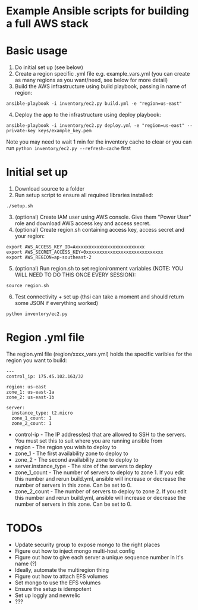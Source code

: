 Example Ansible scripts for building a full AWS stack
=============================================

Basic usage
===========
1. Do initial set up (see below)
2. Create a region specific .yml file e.g. example_vars.yml (you can create as many regions as you want/need, see below for more detail)
3. Build the AWS infrastructure using build playbook, passing in name of region:

  ```
  ansible-playbook -i inventory/ec2.py build.yml -e "region=us-east"
  ```
4. Deploy the app to the infrastructure using deploy playbook:

  ```
  ansible-playbook -i inventory/ec2.py deploy.yml -e "region=us-east" --private-key keys/example_key.pem
  ```
  Note you may need to wait 1 min for the inventory cache to clear or you can run ```python inventory/ec2.py --refresh-cache``` first


Initial set up
==============
1. Download source to a folder
2. Run setup script to ensure all required libraries installed:
  ```
  ./setup.sh
  ```
3. (optional) Create IAM user using AWS console. Give them "Power User" role and download AWS access key and access secret. 
4. (optional) Create region.sh containing access key, access secret and your region: 

  ```
  export AWS_ACCESS_KEY_ID=Axxxxxxxxxxxxxxxxxxxxxxxxxx
  export AWS_SECRET_ACCESS_KEY=0xxxxxxxxxxxxxxxxxxxxxxxxxxxxx
  export AWS_REGION=ap-southeast-2
  ```    
5. (optional) Run region.sh to set regionironment variables (NOTE: YOU WILL NEED TO DO THIS ONCE EVERY SESSION):

  ```
  source region.sh
  ```    
6. Test connectivity + set up (thsi can take a moment and should return some JSON if everything worked)

  ```
  python inventory/ec2.py
  ```

Region .yml file
=====================
The region.yml file (region/xxxx_vars.yml) holds the specific varibles for the region you want to build:

```
---
control_ip: 175.45.102.163/32

region: us-east
zone_1: us-east-1a
zone_2: us-east-1b

server:
  instance_type: t2.micro
  zone_1_count: 1
  zone_2_count: 1

```

* control-ip - The IP address(es) that are allowed to SSH to the servers. You must set this to suit where you are running ansible from
* region - The region you wish to deploy to
* zone_1 - The first availability zone to deploy to
* zone_2 - The second availability zone to deploy to
* server.instance_type - The size of the servers to deploy
* zone_1_count - The number of servers to deploy to zone 1. If you edit this number and rerun build.yml, ansible will increase or decrease the number of servers in this zone. Can be set to 0.
* zone_2_count - The number of servers to deploy to zone 2. If you edit this number and rerun build.yml, ansible will increase or decrease the number of servers in this zone. Can be set to 0.


TODOs
=====
* Update security group to expose mongo to the right places
* Figure out how to inject mongo multi-host config
* Figure out how to give each server a unique sequence number in it's name (?)
* Ideally, automate the multiregion thing
* Figure out how to attach EFS volumes
* Set mongo to use the EFS volumes
* Ensure the setup is idempotent
* Set up loggly and newrelic 
* ???
